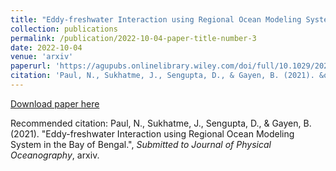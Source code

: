```yaml
---
title: "Eddy-freshwater Interaction using Regional Ocean Modeling System in the Bay of Bengal"
collection: publications
permalink: /publication/2022-10-04-paper-title-number-3
date: 2022-10-04
venue: 'arxiv'
paperurl: 'https://agupubs.onlinelibrary.wiley.com/doi/full/10.1029/2021JC017180'
citation: 'Paul, N., Sukhatme, J., Sengupta, D., & Gayen, B. (2021). &quot;Eddy-freshwater Interaction using Regional Ocean Modeling System in the Bay of Bengal.&quot;, <i>Submitted to Journal of Physical Oceanography</i>, arxiv.'
---
```


[Download paper here](http://academicpages.github.io/files/paper2.pdf)

Recommended citation: Paul, N., Sukhatme, J., Sengupta, D., & Gayen, B. (2021). "Eddy-freshwater Interaction using Regional Ocean Modeling System in the Bay of Bengal.", <i>Submitted to Journal of Physical Oceanography</i>, arxiv.
